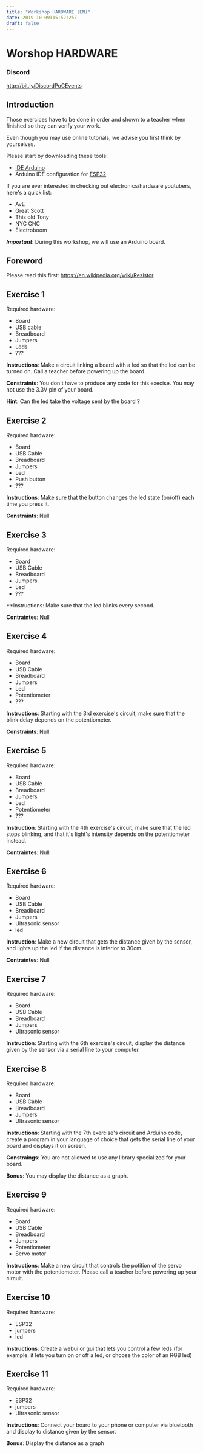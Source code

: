 ```yaml
---
title: "Workshop HARDWARE (EN)"
date: 2019-10-09T15:52:25Z
draft: false
---
```


# Worshop HARDWARE

### Discord
http://bit.ly/DiscordPoCEvents

## Introduction

Those exercices have to be done in order and shown to a teacher when finished so they can verify your work.

Even though you may use online tutorials, we advise you first think by yourselves.

Please start by downloading these tools:

* [IDE Arduino](https://www.arduino.cc)
* Arduino IDE configuration for [ESP32](https://randomnerdtutorials.com/installing-the-esp32-board-in-arduino-ide-windows-instructions/)

If you are ever interested in checking out electronics/hardware youtubers, here's a quick list:

* AvE
* Great Scott
* This old Tony
* NYC CNC
* Electroboom

***Important***: During this workshop, we will use an Arduino board.

## Foreword

Please read this first: https://en.wikipedia.org/wiki/Resistor

## Exercise 1

Required hardware:

* Board
* USB cable
* Breadboard
* Jumpers
* Leds
* ???

**Instructions**: Make a circuit linking a board with a led so that the led can be turned on. Call a teacher before powering up the board.

**Constraints**: You don't have to produce any code for this execise. You may not use the 3.3V pin of your board.

**Hint**: Can the led take the voltage sent by the board ?

## Exercise 2

Required hardware:

* Board
* USB Cable
* Breadboard
* Jumpers
* Led
* Push button
* ???

**Instructions**: Make sure that the button changes the led state (on/off) each time you press it.

**Constraints**: Null

## Exercise 3

Required hardware:

* Board
* USB Cable
* Breadboard
* Jumpers
* Led
* ???

**Instructions: Make sure that the led blinks every second.

**Contraintes**: Null

## Exercise 4

Required hardware:

* Board
* USB Cable
* Breadboard
* Jumpers
* Led
* Potentiometer
* ???

**Instructions**: Starting with the 3rd exercise's circuit, make sure that the blink delay depends on the potentiometer.

**Constraints**: Null

## Exercise 5

Required hardware:

* Board
* USB Cable
* Breadboard
* Jumpers
* Led
* Potentiometer
* ???

**Instruction**: Starting with the 4th exercise's circuit, make sure that the led stops blinking, and that it's light's intensity depends on the potentiometer instead.

**Contraintes**: Null

## Exercise 6

Required hardware:

* Board
* USB Cable
* Breadboard
* Jumpers
* Ultrasonic sensor
* led

**Instruction**: Make a new circuit that gets the distance given by the sensor, and lights up the led if the distance is inferior to 30cm.

**Contraintes**: Null

## Exercise 7

Required hardware:

* Board
* USB Cable
* Breadboard
* Jumpers
* Ultrasonic sensor

**Instruction**: Starting with the 6th exercise's circuit, display the distance given by the sensor via a serial line to your computer.

## Exercise 8

Required hardware:

* Board
* USB Cable
* Breadboard
* Jumpers
* Ultrasonic sensor

**Instructions**: Starting with the 7th exercise's circuit and Arduino code, create a program in your language of choice that gets the serial line of your board and displays it on screen.

**Constraings**: You are not allowed to use any library specialized for your board.

**Bonus**: You may display the distance as a graph.

## Exercise 9

Required hardware:

* Board
* USB Cable
* Breadboard
* Jumpers
* Potentiometer
* Servo motor

**Instructions**: Make a new circuit that controls the potition of the servo motor with the potentiometer. Please call a teacher before powering up your circuit.

## Exercise 10

Required hardware:

* ESP32
* jumpers
* led

**Instructions**: Create a webui or gui that lets you control a few leds (for example, it lets you turn on or off a led, or choose the color of an RGB led)

## Exercise 11

Required hardware:

* ESP32
* jumpers
* Ultrasonic sensor

**Instructions**: Connect your board to your phone or computer via bluetooth and display to distance given by the sensor.

**Bonus**: Display the distance as a graph
